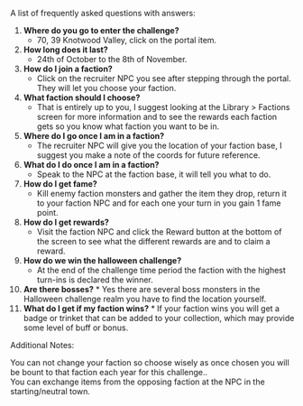 A list of frequently asked questions with answers:

1.  **Where do you go to enter the challenge?**
    *   70, 39 Knotwood Valley, click on the portal item.
2.  **How long does it last?**
    *   24th of October to the 8th of November.
3.  **How do I join a faction?**
    *   Click on the recruiter NPC you see after stepping through the portal. They will let you choose your faction.
4.  **What faction should I choose?**
    *   That is entirely up to you, I suggest looking at the Library > Factions screen for more information and to see the rewards each faction gets so you know what faction you want to be in.
5.  **Where do I go once I am in a faction?**
    *   The recruiter NPC will give you the location of your faction base, I suggest you make a note of the coords for future reference.
6.  **What do I do once I am in a faction?**
    *   Speak to the NPC at the faction base, it will tell you what to do.
7.  **How do I get fame?**
    *   Kill enemy faction monsters and gather the item they drop, return it to your faction NPC and for each one your turn in you gain 1 fame point.
8.  **How do I get rewards?**
    *   Visit the faction NPC and click the Reward button at the bottom of the screen to see what the different rewards are and to claim a reward.
9.  **How do we win the halloween challenge?**
    *   At the end of the challenge time period the faction with the highest turn-ins is declared the winner.
10.  **Are there bosses?**
    *   Yes there are several boss monsters in the Halloween challenge realm you have to find the location yourself.
11.  **What do I get if my faction wins?**
    *   If your faction wins you will get a badge or trinket that can be added to your collection, which may provide some level of buff or bonus.

Additional Notes:

You can not change your faction so choose wisely as once chosen you will be bount to that faction each year for this challenge..  
You can exchange items from the opposing faction at the NPC in the starting/neutral town.